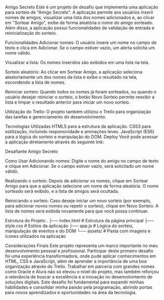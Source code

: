 Amigo Secreto
Este é um projeto de desafio que implementa uma aplicação para sorteio de "Amigo Secreto". A aplicação permite aos usuários inserir nomes de amigos, visualizar uma lista dos nomes adicionados e, ao clicar em "Sortear Amigo", exibe de forma aleatória o nome do amigo sorteado. Além disso, a aplicação possui funcionalidades de validação de entrada e reinicialização do sorteio.


Funcionalidades
Adicionar nomes:
O usuário insere um nome no campo de texto e clica em Adicionar. Se o campo estiver vazio, um alerta solicita um nome válido.

Visualizar a lista:
Os nomes inseridos são exibidos em uma lista na tela.

Sorteio aleatório:
Ao clicar em Sortear Amigo, a aplicação seleciona aleatoriamente um dos nomes da lista e exibe o resultado na tela, escondendo a lista de nomes.

Reiniciar sorteio:
Quando todos os nomes já foram sorteados, ou quando o usuário desejar reiniciar o sorteio, o botão Novo Sorteio permite reexibir a lista e limpar o resultado anterior para iniciar um novo sorteio.

Utilização do Trello:
O projeto também utilizou o Trello para organização das tarefas e gerenciamento do desenvolvimento.

Tecnologias Utilizadas
HTML5 para a estrutura da aplicação.
CSS3 para estilização, incluindo responsividade e animações leves.
JavaScript (ES6) para a lógica do sorteio e manipulação do DOM.
Deploy
Você pode acessar a aplicação diretamente através do seguinte link:


Desafiante Amigo Secreto

Como Usar
Adicionando nomes:
Digite o nome do amigo no campo de texto e clique em Adicionar. Se o campo estiver vazio, será solicitado um nome válido.

Realizando o sorteio:
Depois de adicionar os nomes, clique em Sortear Amigo para que a aplicação selecione um nome de forma aleatória. O nome sorteado será exibido, e a lista de amigos será ocultada.

Reiniciando o sorteio:
Caso deseje iniciar um novo sorteio (por exemplo, para adicionar novos nomes ou repetir o sorteio), clique em Novo Sorteio. A lista de nomes será exibida novamente para que você possa continuar.


Estrutura do Projeto
.
├── index.html         # Estrutura da página principal
├── style.css          # Estilos da aplicação
├── app.js             # Lógica do sorteio, manipulação de eventos e do DOM
└── assets/            # Pasta com imagens e ícones utilizados na aplicação


Considerações Finais
Este projeto representa um marco importante no meu desenvolvimento pessoal e profissional. Participar deste primeiro desafio foi uma experiência transformadora, onde pude aplicar conhecimentos em HTML, CSS e JavaScript, além de aprender a importância de uma boa organização através do Trello. Trabalhar em parceria com grandes nomes como Oracle e Alura não só elevou o nível do projeto, mas também reforçou a relevância de buscar a excelência e a inovação no desenvolvimento de soluções digitais. Este desafio foi fundamental para expandir minhas habilidades e consolidar minha paixão pela programação, abrindo portas para novos aprendizados e oportunidades na área da tecnologia.
